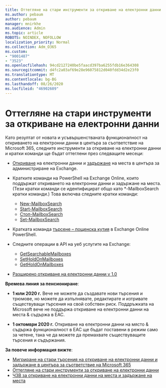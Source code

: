 ```yaml
---
title: Оттегляне на стари инструменти за откриване на електронни данни
ms.author: pebaum
author: pebaum
manager: mnirkhe
ms.audience: Admin
ms.topic: article
ROBOTS: NOINDEX, NOFOLLOW
localization_priority: Normal
ms.collection: Adm_O365
ms.custom:
- "9001487"
- "3523"
ms.openlocfilehash: 94cd2127240be5faacd397ba6255fdb16e364308
ms.sourcegitcommit: d4fc2a03af69e28e96075812d040fdd34d2e23f0
ms.translationtype: MT
ms.contentlocale: bg-BG
ms.lasthandoff: 08/26/2020
ms.locfileid: "46902609"
---
```

# <a name="retirement-of-legacy-ediscovery-tools"></a>Оттегляне на стари инструменти за откриване на електронни данни

Като резултат от новата и усъвършенстваната функционалност на откриването на електронни данни в центъра за съответствие на Microsoft 365, следните инструменти за откриване на електронни данни и кратки команди ще бъдат оттеглени през следващите месеци:

- [Откриване](https://docs.microsoft.com/exchange/security-and-compliance/in-place-ediscovery/in-place-ediscovery) на електронни данни и [задържане](https://docs.microsoft.com/exchange/security-and-compliance/create-or-remove-in-place-holds) на места в центъра за администриране на Exchange.

- Кратките команди на PowerShell на Exchange Online, които поддържат откриването на електронни данни и задържане на места. (Тези кратки команди се идентифицират общо като *-MailboxSearch кратки команди.) Това включва следните кратки команди:

    - [New-MailboxSearch](https://docs.microsoft.com/powershell/module/exchange/policy-and-compliance-content-search/new-mailboxsearch)
    - [Start-MailboxSearch](https://docs.microsoft.com/powershell/module/exchange/policy-and-compliance-content-search/start-mailboxsearch)
    - [Стоп-MailboxSearch](https://docs.microsoft.com/powershell/module/exchange/policy-and-compliance-content-search/stop-mailboxsearch)
    - [Set-MailboxSearch](https://docs.microsoft.com/powershell/module/exchange/policy-and-compliance-content-search/set-mailboxsearch)

- Кратката команда [търсене – пощенска кутия](https://docs.microsoft.com/powershell/module/exchange/mailboxes/search-mailbox?view=exchange-ps) в Exchange Online PowerShell.
- Следните операции в API на уеб услугите на Exchange:
    - [GetSearchableMailboxes](https://docs.microsoft.com/exchange/client-developer/web-service-reference/getsearchablemailboxes-operation)
    - [SetHoldOnMailboxes](https://docs.microsoft.com/exchange/client-developer/web-service-reference/setholdonmailboxes-operation)
    - [GetHoldOnMailboxes](https://docs.microsoft.com/exchange/client-developer/web-service-reference/getholdonmailboxes-operation)

- [Разширено откриване на електронни данни v 1.0](https://docs.microsoft.com/microsoft-365/compliance/office-365-advanced-ediscovery)

**Времева линия за пенсиониране**:
- **1 юли 2020 г.** Вече не можете да създавате нови търсения и трюмове, но можете да изпълнявате, редактирате и изтривате съществуващи търсения на свой собствен риск. Поддръжката на Microsoft вече не поддържа откриване на електронни данни на места & съдържа в EAC.
    
- **1 октомври 2020 г.** Откриване на електронни данни на място & съдържа функционалност в EAC ще бъдат поставени в режим само за четене, така че да можете да премахвате съществуващите търсения и съдържания.

**За повече информация вижте**:

 - [Мигриране на стари търсения на откриване на електронни данни и задържане в центъра за съответствие на Microsoft 365](https://docs.microsoft.com/microsoft-365/compliance/migrate-legacy-ediscovery-searches-and-holds)
 - [Оттегляне на стари инструменти за откриване на електронни данни](https://docs.microsoft.com/microsoft-365/compliance/legacy-ediscovery-retirement)
 - [ЧЗВ за откриване на електронни данни на места и задържане на места](https://docs.microsoft.com/microsoft-365/compliance/legacy-ediscovery-retirement#faqs-about-in-place-ediscovery-and-in-place-holds)



